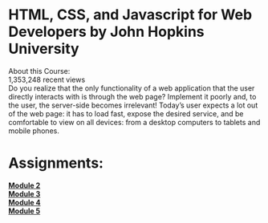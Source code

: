 # HTML, CSS, and Javascript for Web Developers by John Hopkins University

About this Course: <br>
1,353,248 recent views <br>
Do you realize that the only functionality of a web application that the user directly interacts with is through the web page? Implement it poorly and, to the user, the server-side becomes irrelevant! Today’s user expects a lot out of the web page: it has to load fast, expose the desired service, and be comfortable to view on all devices: from a desktop computers to tablets and mobile phones.

# Assignments:

<b><a href="https://tirtharajroy.github.io/jhops/module2-solution/index.html">Module 2</a></b>
<br>
<b><a href="https://tirtharajroy.github.io/jhops/module3-solution/index.html">Module 3</a></b>
<br>
<b><a href="https://tirtharajroy.github.io/jhops/module4-solution/index.html">Module 4</a></b>
<br>
<b><a href="">Module 5</a></b>
